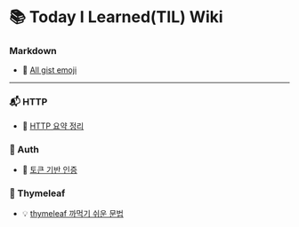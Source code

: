 # :books: Today I Learned(TIL) Wiki


### Markdown 
- :blue_book: [All gist emoji](https://gist.github.com/rxaviers/7360908)

---

### :mailbox_with_mail: HTTP
- :page_facing_up: [HTTP 요약 정리](https://github.com/LeeJun1118/TIL/blob/main/http/basic.md)

### :closed_lock_with_key: Auth 
- :key: [토큰 기반 인증](https://github.com/LeeJun1118/TIL/blob/main/auth/token.md)

### :herb: Thymeleaf
- :bulb: [thymeleaf 까먹기 쉬운 문법]()